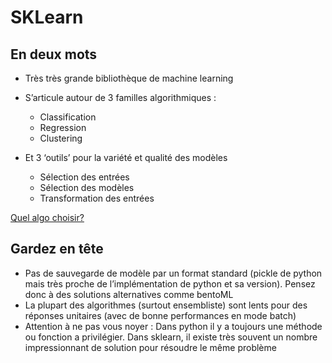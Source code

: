 # SKLearn

## En deux mots
* Très très grande bibliothèque de machine learning
* S’articule autour de 3 familles algorithmiques :
    - Classification
    - Regression
    - Clustering

* Et 3 ‘outils’ pour la variété et qualité des modèles
    - Sélection des entrées
    - Sélection des modèles
    - Transformation des entrées

[Quel algo choisir?](https://scikit-learn.org/stable/tutorial/machine_learning_map/index.html)

## Gardez en tête
* Pas de sauvegarde de modèle par un format standard (pickle de python mais très proche de l’implémentation de python et sa version). Pensez donc à des solutions alternatives comme bentoML
* La plupart des algorithmes (surtout ensembliste) sont lents pour des réponses unitaires (avec de bonne performances en mode batch)
* Attention à ne pas vous noyer : Dans python il y a toujours une méthode ou fonction a privilégier. Dans sklearn, il existe très souvent un nombre impressionnant de solution pour résoudre le même problème
